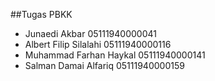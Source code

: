 ##Tugas PBKK

- Junaedi Akbar             05111940000041
- Albert Filip Silalahi     05111940000116
- Muhammad Farhan Haykal    05111940000141
- Salman Damai Alfariq      05111940000159
